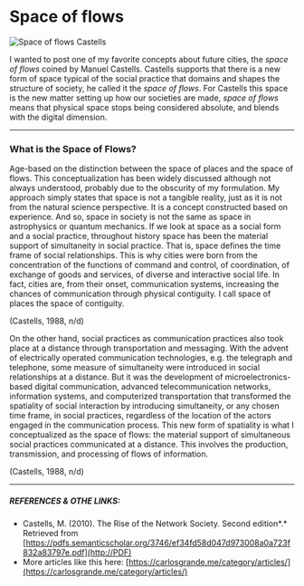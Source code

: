 # Space of flows

![Space of flows Castells](https://carlosgrande.me/wp-content/uploads/2020/01/SpaceOfFlows-300x232.jpg)

I wanted to post one of my favorite concepts about future cities, the *space of flows* coined by Manuel Castells. Castells supports that there is a new form of space typical of the social practice that domains and shapes the structure of society, he called it the *space of flows*. For Castells this space is the new matter setting up how our societies are made, *space of flows* means that physical space stops being considered absolute, and blends with the digital dimension.

---

### What is the Space of Flows?

Age-based on the distinction between the space of places and the space of flows. This conceptualization has been widely discussed although not always understood, probably due to the obscurity of my formulation. My approach simply states that space is not a tangible reality, just as it is not from the natural science perspective. It is a concept constructed based on experience. And so, space in society is not the same as space in astrophysics or quantum mechanics. If we look at space as a social form and a social practice, throughout history space has been the material support of simultaneity in social practice. That is, space defines the time frame of social relationships. This is why cities were born from the concentration of the functions of command and control, of coordination, of exchange of goods and services, of diverse and interactive social life. In fact, cities are, from their onset, communication systems, increasing the chances of communication through physical contiguity. I call space of places the space of contiguity.

(Castells, 1988, n/d)

On the other hand, social practices as communication practices also took place at a distance through transportation and messaging. With the advent of electrically operated communication technologies, e.g. the telegraph and telephone, some measure of simultaneity were introduced in social relationships at a distance. But it was the development of microelectronics-based digital communication, advanced telecommunication networks, information systems, and computerized transportation that transformed the spatiality of social interaction by introducing simultaneity, or any chosen time frame, in social practices, regardless of the location of the actors engaged in the communication process. This new form of spatiality is what I conceptualized as the space of flows: the material support of simultaneous social practices communicated at a distance. This involves the production, transmission, and processing of flows of information.

(Castells, 1988, n/d)

---

##### REFERENCES & OTHE LINKS:

- Castells, M. (2010). The Rise of the Network Society. Second edition*.* Retrieved from [https://pdfs.semanticscholar.org/3746/ef34fd58d047d973008a0a723f832a83797e.pdf](http://PDF)
- More articles like this here: [https://carlosgrande.me/category/articles/](https://carlosgrande.me/category/articles/)